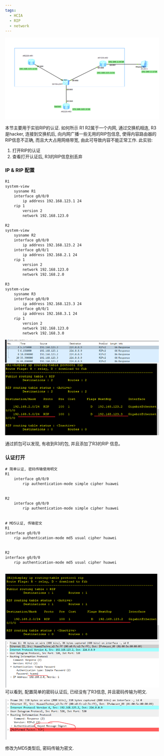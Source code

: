 ```yaml
---
tags:
  - HCIA
  - RIP
  - network
---
```

![](./images/0404/0404_topo.png)

本节主要用于实验RIP的认证.
如何所示 R1 R2属于一个内网,  通过交换机相连,  R3是hacker,  连接到交换机后, 向内网广播一些无用的RIP包信息,  使得内容路由器的RIP信息不正确, 而且大大占用网络带宽, 由此可导致内容不能正常工作.
此实验:
1. 打开RIP的认证
2. 查看打开认证后, R3的RIP信息别丢弃


### IP & RIP 配置

```
R1
system-view 
	sysname R1
	interface g0/0/0
		ip address 192.168.123.1 24
	rip 1
		version 2
		network 192.168.123.0

R2
system-view 
	sysname R2
	interface g0/0/0
		ip address 192.168.123.2 24
	interface g0/0/1
		ip address 192.168.2.1 24
	rip 1
		version 2
		network 192.168.123.0
		network 192.168.2.0

R3
system-view 
	sysname R3
	interface g0/0/0
		ip address 192.168.123.3 24
	interface g0/0/1
		ip address 192.168.3.1 24
	rip 1
		version 2
		network 192.168.123.0
		network 192.168.3.0
```

![](./images/0404/0404_r1_rcv_r3.png)
![](./images/0404/0404_r3_info.png)

通过抓包可以发现, 有收到R3的包,  并且添加了R3的RIP 信息。



### 认证打开

```
# 简单认证, 密码传输使用明文
R1
	interface g0/0/0
		rip authentication-mode simple cipher huawei


R2
	interface g0/0/0
		rip authentication-mode simple cipher huawei


# MD5认证, 传输密文
R1
interface g0/0/0
	rip authentication-mode md5 usual cipher huawei


R2
interface g0/0/0
	rip authentication-mode md5 usual cipher huawei


```

![](./images/0404/0404_only_r2.png)
![](./images/0404/0404_simple_rip_auth_capture.png)
可以看到, 配置简单的密码认证后,  已经没有了R3信息, 并且密码传输为明文.

![](./images/0404/0404_rip_auth_md5.png)

修改为MD5类型后,  密码传输为密文.



















